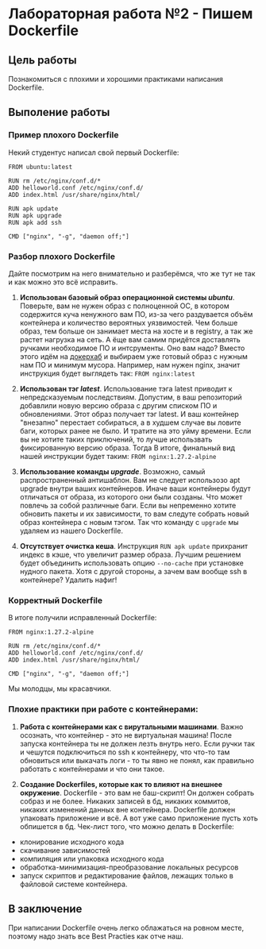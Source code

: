 # Лабораторная работа №2 - Пишем Dockerfile 

## Цель работы

Познакомиться с плохими и хорошими практиками написания Dockerfile.

## Выполение работы

### Пример плохого Dockerfile

Некий студентус написал свой первый Dockerfile:

```
FROM ubuntu:latest

RUN rm /etc/nginx/conf.d/*
ADD helloworld.conf /etc/nginx/conf.d/
ADD index.html /usr/share/nginx/html/

RUN apk update 
RUN apk upgrade
RUN apk add ssh

CMD ["nginx", "-g", "daemon off;"]
```

### Разбор плохого Dockerfile
Дайте посмотрим на него внимательно и разберёмся, что же тут не так и как можно это всё исправить.

1. **Использован базовый образ операционной системы *ubuntu***.
Поверьте, вам не нужен образ с полноценной ОС, в котором содержится куча ненужного вам ПО, из-за чего раздувается объём контейнера и количество вероятных уязвимостей.
Чем больше образ, тем больше он занимает места на хосте и в registry, а так же растет нагрузка на сеть.
А ёще вам самим придётся доставлять ручками необходимое ПО и интсрументы. Оно вам надо? Вместо этого идём на [докерхаб](https://hub.docker.com/) и выбираем уже готовый образ с нужным нам ПО и минимум мусора.
Например, нам нужен nginx, значит инструкция будет выглядеть так: `FROM nginx:latest`

2. **Использован тэг *latest***.
Использование тэга latest приводит к непредсказуемым последствиям.
Допустим, в ваш репозиторий добавлили новую версию образа с другим списком ПО и обновлениями.
Этот образ получает тэг latest.
И ваш контейнер "внезапно" перестает собираться, а в худшем случае вы ловите баги, которых ранее не было. И тратите на это уйму времени.
Если вы не хотите таких приключений, то лучше использвать фиксированную версию образа. Тогда 
В итоге, финальный вид нашей инструкции будет таким: `FROM nginx:1.27.2-alpine`
 
3. **Использование команды *upgrade***.
Возможно, самый распространенный антишаблон. 
Вам не следует использозо apt upgrade внутри ваших контейнеров.
Иначе ваши контейнеры будут отличаться от образа, из которого они были созданы. Что может повлечь за собой различные баги.
Если вы непременно хотите обновить пакеты и их зависимости, то вам следуте собрать новый образ контейнера с новым тэгом.
Так что команду с `upgrade` мы удаляем из нашего Dockerfile.

4. **Отсутствует очистка кеша**.
Инструкция `RUN apk update` прихранит индекс в кэше, что увеличит размер образа.
Лучшим решением будет объединить использовать опцию `--no-cache` при установке нудного пакета.
Хотя с другой стороны, а зачем вам вообще ssh в контейнере? Удалить нафиг!

### Корректный Dockerfile

В итоге получили исправленный Dockerfile:

```
FROM nginx:1.27.2-alpine

RUN rm /etc/nginx/conf.d/*
ADD helloworld.conf /etc/nginx/conf.d/
ADD index.html /usr/share/nginx/html/

CMD ["nginx", "-g", "daemon off;"]
```

Мы молодцы, мы красавчики.

### Плохие практики при работе с контейнерами:

1. **Работа с контейнерами как с вирутальными машинами**.
Важно осознать, что контейнер - это не виртуальная машина!
После запуска контейнера ты не должен лезть внутрь него.
Если ручки так и чешутся подключиться по ssh к контейнеру, что что-то там обновиться или выкачать логи - то ты явно не понял, как правильно работать с контейнерами и что они такое.


2. **Создание Dockerfiles, которые как то влияют на внешнее окружение**. 
Dockerfile - это вам не баш-скрипт! Он должен собрать собраз и не более. Никаких записей в бд, никаких коммитов, никаких изменений данных вне контейнера.
Dockerfile должен упаковать приложение и всё. А вот уже само приложение пусть хоть обпишется в бд.
Чек-лист того, что можно делать в Dockerfile:
- клонирование исходного кода
- скачивание зависимостей
- компиляция или упаковка исходного кода
- обработка-минимизация-преобразование локальных ресурсов
- запуск скриптов и редактирование файлов, лежащих только в файловой системе контейнера.

## В заключение

При написании Dockerfile очень легко облажаться на ровном месте, поэтому надо знать все Best Practies как отче наш.
